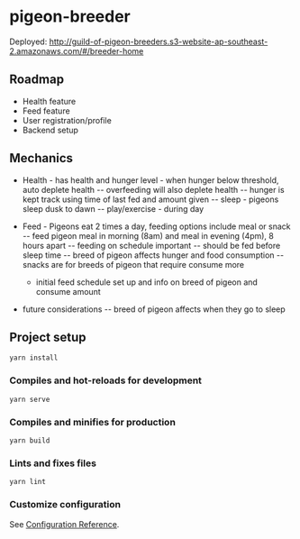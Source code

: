 # pigeon-breeder

Deployed: http://guild-of-pigeon-breeders.s3-website-ap-southeast-2.amazonaws.com/#/breeder-home

## Roadmap

- Health feature
- Feed feature
- User registration/profile
- Backend setup

## Mechanics

- Health - has health and hunger level - when hunger below threshold, auto deplete health
  -- overfeeding will also deplete health
  -- hunger is kept track using time of last fed and amount given
  -- sleep - pigeons sleep dusk to dawn
  -- play/exercise - during day

- Feed - Pigeons eat 2 times a day, feeding options include meal or snack
  -- feed pigeon meal in morning (8am) and meal in evening (4pm), 8 hours apart
  -- feeding on schedule important
  -- should be fed before sleep time
  -- breed of pigeon affects hunger and food consumption
  -- snacks are for breeds of pigeon that require consume more

  - initial feed schedule set up and info on breed of pigeon and consume amount

- future considerations
  -- breed of pigeon affects when they go to sleep

## Project setup

```
yarn install
```

### Compiles and hot-reloads for development

```
yarn serve
```

### Compiles and minifies for production

```
yarn build
```

### Lints and fixes files

```
yarn lint
```

### Customize configuration

See [Configuration Reference](https://cli.vuejs.org/config/).
